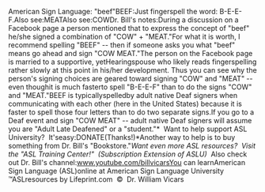 American Sign Language: "beef"BEEF:Just fingerspell the word: B-E-E-F.Also see:MEATAlso see:COWDr. Bill's notes:During a discussion on a Facebook page a person mentioned that to express the 
concept of "beef" he/she signed a combination of "COW" + "MEAT."For what it is worth, I recommend spelling "BEEF" -- then if someone asks you 
what "beef" means go ahead and sign "COW MEAT."The person on the Facebook page is married to a supportive, yetHearingspouse who likely reads fingerspelling rather slowly at this point in his/her 
development. Thus you can see why the person's signing choices are geared toward 
signing "COW" and "MEAT" -- even thoughit is much fasterto spell 
"B-E-E-F" than to do the signs "COW" and "MEAT."BEEF is typicallyspelledby adult native Deaf signers when communicating 
with each other (here in the United States) because it is faster to spell those 
four letters than to do two separate signs.If you go to a Deaf event and sign "COW MEAT" -- adult native Deaf signers will 
assume you are "Adult Late Deafened" or a "student."* 
Want to help support ASL University?  It'seasy:DONATE(Thanks!)*Another way to help is to buy something from Dr. Bill's "Bookstore."*Want even more ASL resources?  Visit the "ASL Training Center!"  (Subscription 
Extension of ASLU)*  Also check out Dr. Bill's channel:www.youtube.com/billvicarsYou can learnAmerican Sign Language (ASL)online at American Sign Language University ™ASLresources by Lifeprint.com  ©  Dr. William Vicars